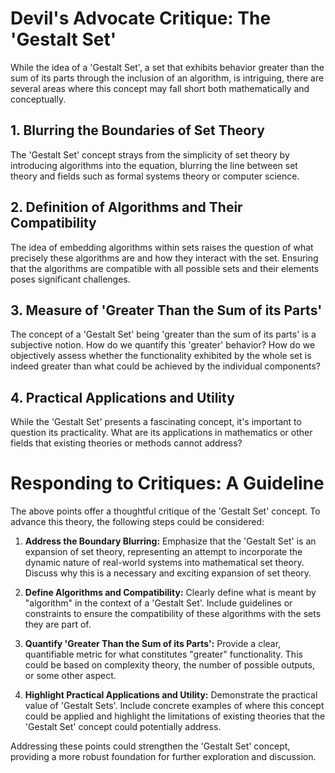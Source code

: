 # Devil's Advocate Critique: The 'Gestalt Set'

While the idea of a 'Gestalt Set', a set that exhibits behavior greater than the sum of its parts through the inclusion of an algorithm, is intriguing, there are several areas where this concept may fall short both mathematically and conceptually.

## 1. Blurring the Boundaries of Set Theory

The 'Gestalt Set' concept strays from the simplicity of set theory by introducing algorithms into the equation, blurring the line between set theory and fields such as formal systems theory or computer science.

## 2. Definition of Algorithms and Their Compatibility

The idea of embedding algorithms within sets raises the question of what precisely these algorithms are and how they interact with the set. Ensuring that the algorithms are compatible with all possible sets and their elements poses significant challenges.

## 3. Measure of 'Greater Than the Sum of its Parts'

The concept of a 'Gestalt Set' being 'greater than the sum of its parts' is a subjective notion. How do we quantify this 'greater' behavior? How do we objectively assess whether the functionality exhibited by the whole set is indeed greater than what could be achieved by the individual components?

## 4. Practical Applications and Utility

While the 'Gestalt Set' presents a fascinating concept, it's important to question its practicality. What are its applications in mathematics or other fields that existing theories or methods cannot address?

# Responding to Critiques: A Guideline

The above points offer a thoughtful critique of the 'Gestalt Set' concept. To advance this theory, the following steps could be considered:

1. **Address the Boundary Blurring:** Emphasize that the 'Gestalt Set' is an expansion of set theory, representing an attempt to incorporate the dynamic nature of real-world systems into mathematical set theory. Discuss why this is a necessary and exciting expansion of set theory.

2. **Define Algorithms and Compatibility:** Clearly define what is meant by "algorithm" in the context of a 'Gestalt Set'. Include guidelines or constraints to ensure the compatibility of these algorithms with the sets they are part of.

3. **Quantify 'Greater Than the Sum of its Parts':** Provide a clear, quantifiable metric for what constitutes "greater" functionality. This could be based on complexity theory, the number of possible outputs, or some other aspect.

4. **Highlight Practical Applications and Utility:** Demonstrate the practical value of 'Gestalt Sets'. Include concrete examples of where this concept could be applied and highlight the limitations of existing theories that the 'Gestalt Set' concept could potentially address.

Addressing these points could strengthen the 'Gestalt Set' concept, providing a more robust foundation for further exploration and discussion.
